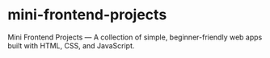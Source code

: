 # mini-frontend-projects
Mini Frontend Projects — A collection of simple, beginner-friendly web apps built with HTML, CSS, and JavaScript.
